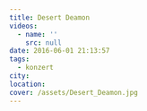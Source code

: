 ```yaml
---
title: Desert Deamon
videos:
  - name: ''
    src: null
date: 2016-06-01 21:13:57
tags:
  - konzert
city:
location:
cover: /assets/Desert_Deamon.jpg
---
```

